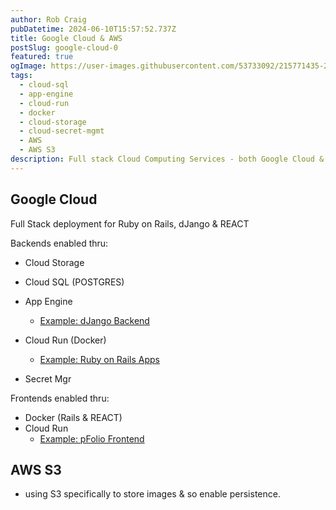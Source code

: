 ```yaml
---
author: Rob Craig
pubDatetime: 2024-06-10T15:57:52.737Z
title: Google Cloud & AWS
postSlug: google-cloud-0
featured: true
ogImage: https://user-images.githubusercontent.com/53733092/215771435-25408246-2309-4f8b-a781-1f3d93bdf0ec.png
tags:
  - cloud-sql
  - app-engine
  - cloud-run
  - docker
  - cloud-storage
  - cloud-secret-mgmt
  - AWS
  - AWS S3
description: Full stack Cloud Computing Services - both Google Cloud & AWS
---
```


## Google Cloud

Full Stack deployment for Ruby on Rails, dJango & REACT

Backends enabled thru:

- Cloud Storage
- Cloud SQL (POSTGRES)
- App Engine
  - <a href="https://photo-app-svc-590618864324.europe-west1.run.app" target="_blank">Example: dJango Backend</a>

- Cloud Run (Docker)
  - <a href="https://main--scrumming-it.netlify.app/posts/ror-app-alpha-blog/" target="_blank">Example: Ruby on Rails Apps</a>

- Secret Mgr

Frontends enabled thru:

- Docker (Rails & REACT)
- Cloud Run
  - <a href="https://heidless-pfolio-frontend-4-865665966029.europe-west2.run.app/" target="_blank">Example: pFolio Frontend</a>


## AWS S3

- using S3 specifically to store images & so enable persistence.
